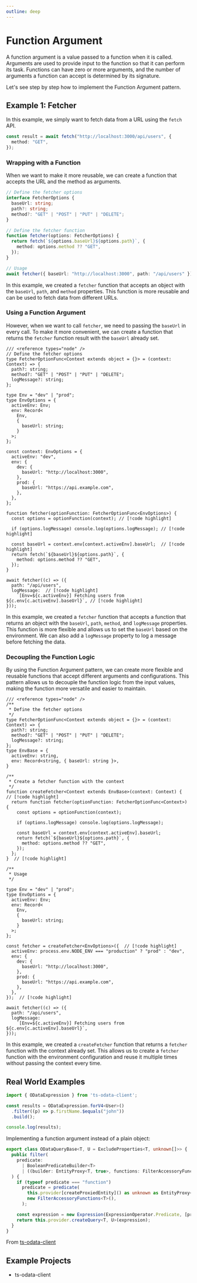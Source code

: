 ```yaml
---
outline: deep
---
```


# Function Argument

A function argument is a value passed to a function when it is called. Arguments are used to provide input to the function so that it can perform its task. Functions can have zero or more arguments, and the number of arguments a function can accept is determined by its signature.

Let's see step by step how to implement the Function Argument pattern.

## Example 1: Fetcher

In this example, we simply want to fetch data from a URL using the `fetch` API. 

```ts twoslash
const result = await fetch("http://localhost:3000/api/users", {
  method: "GET",
});
```

### Wrapping with a Function
When we want to make it more reusable, we can create a function that accepts the URL and the method as arguments.

```ts twoslash
// Define the fetcher options
interface FetcherOptions {
  baseUrl: string;
  path?: string;
  method?: "GET" | "POST" | "PUT" | "DELETE";
}

// Define the fetcher function
function fetcher(options: FetcherOptions) {
  return fetch(`${options.baseUrl}${options.path}`, {
    method: options.method ?? "GET",
  });
}

// Usage
await fetcher({ baseUrl: "http://localhost:3000", path: "/api/users" });
```

In this example, we created a `fetcher` function that accepts an object with the `baseUrl`, `path`, and `method` properties. This function is more reusable and can be used to fetch data from different URLs. 

### Using a Function Argument

However, when we want to call `fetcher`, we need to passing the `baseUrl` in every call. To make it more convenient, we can create a function that returns the `fetcher` function result with the `baseUrl` already set.

```ts{3,9-30} twoslash
/// <reference types="node" />
// Define the fetcher options
type FetcherOptionFunc<Context extends object = {}> = (context: Context) => {
  path?: string;
  method?: "GET" | "POST" | "PUT" | "DELETE";
  logMessage?: string;
};

type Env = "dev" | "prod";
type EnvOptions = {
  activeEnv: Env;
  env: Record<
    Env,
    {
      baseUrl: string;
    }
  >;
};

const context: EnvOptions = {
  activeEnv: "dev",
  env: {
    dev: {
      baseUrl: "http://localhost:3000",
    },
    prod: {
      baseUrl: "https://api.example.com",
    },
  },
};

function fetcher(optionFunction: FetcherOptionFunc<EnvOptions>) {
  const options = optionFunction(context); // [!code highlight]

  if (options.logMessage) console.log(options.logMessage); // [!code highlight]

  const baseUrl = context.env[context.activeEnv].baseUrl;  // [!code highlight]
  return fetch(`${baseUrl}${options.path}`, {
    method: options.method ?? "GET",
  });
}

await fetcher((c) => ({
  path: "/api/users",
  logMessage:  // [!code highlight]
    `[Env=${c.activeEnv}] Fetching users from ${c.env[c.activeEnv].baseUrl}`, // [!code highlight]
}));
```

In this example, we created a `fetcher` function that accepts a function that returns an object with the `baseUrl`, `path`, `method`, and `logMessage` properties. This function is more flexible and allows us to set the `baseUrl` based on the environment. We can also add a `logMessage` property to log a message before fetching the data.

### Decoupling the Function Logic

By using the Function Argument pattern, we can create more flexible and reusable functions that accept different arguments and configurations. This pattern allows us to decouple the function logic from the input values, making the function more versatile and easier to maintain.

```ts{10-13} twoslash
/// <reference types="node" />
/**
 * Define the fetcher options
 */
type FetcherOptionFunc<Context extends object = {}> = (context: Context) => {
  path?: string;
  method?: "GET" | "POST" | "PUT" | "DELETE";
  logMessage?: string;
};
type EnvBase = {
  activeEnv: string,
  env: Record<string, { baseUrl: string }>,
}

/**
 * Create a fetcher function with the context
 */
function createFetcher<Context extends EnvBase>(context: Context) {  // [!code highlight]
  return function fetcher(optionFunction: FetcherOptionFunc<Context>) {
    const options = optionFunction(context);

    if (options.logMessage) console.log(options.logMessage);
    
    const baseUrl = context.env[context.activeEnv].baseUrl;
    return fetch(`${baseUrl}${options.path}`, {
      method: options.method ?? "GET",
    });
  };
}  // [!code highlight]

/**
 * Usage
 */

type Env = "dev" | "prod";
type EnvOptions = {
  activeEnv: Env;
  env: Record<
    Env,
    {
      baseUrl: string;
    }
  >;
};

const fetcher = createFetcher<EnvOptions>({  // [!code highlight]
  activeEnv: process.env.NODE_ENV === "production" ? "prod" : "dev",
  env: {
    dev: {
      baseUrl: "http://localhost:3000",
    },
    prod: {
      baseUrl: "https://api.example.com",
    },
  },
});  // [!code highlight]

await fetcher((c) => ({
  path: "/api/users",
  logMessage: 
    `[Env=${c.activeEnv}] Fetching users from ${c.env[c.activeEnv].baseUrl}`,
}));
```

In this example, we created a `createFetcher` function that returns a `fetcher` function with the context already set. This allows us to create a `fetcher` function with the environment configuration and reuse it multiple times without passing the context every time.

## Real World Examples

```ts
import { ODataExpression } from 'ts-odata-client';

const results = ODataExpression.forV4<User>()
  .filter((p) => p.firstName.$equals("john"))
  .build();

console.log(results);
```

Implementing a function argument instead of a plain object:

```ts
export class ODataQueryBase<T, U = ExcludeProperties<T, unknown[]>> {
  public filter(
    predicate:
      | BooleanPredicateBuilder<T>
      | ((builder: EntityProxy<T, true>, functions: FilterAccessoryFunctions<T>) => BooleanPredicateBuilder<T>),
  ) {
    if (typeof predicate === "function")
      predicate = predicate(
        this.provider[createProxiedEntity]() as unknown as EntityProxy<T, true>,
        new FilterAccessoryFunctions<T>(),
      );

    const expression = new Expression(ExpressionOperator.Predicate, [predicate], this.expression);
    return this.provider.createQuery<T, U>(expression);
  }
}
```

From [ts-odata-client](https://github.com/cbrianball/ts-odata-client/blob/7b55184beebe5a08437863035f7bac29c341025a/src/lib/ODataQueryBase.ts#L106-L119)


## Example Projects
- ts-odata-client